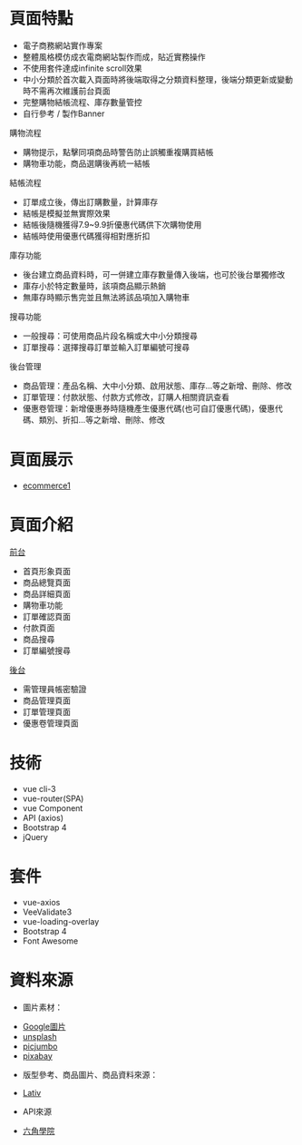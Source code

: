 # 頁面特點

- 電子商務網站實作專案
- 整體風格模仿成衣電商網站製作而成，貼近實務操作
- 不使用套件達成infinite scroll效果
- 中小分類於首次載入頁面時將後端取得之分類資料整理，後端分類更新或變動時不需再次維護前台頁面
- 完整購物結帳流程、庫存數量管控
- 自行參考 / 製作Banner


購物流程 
- 購物提示，點擊同項商品時警告防止誤觸重複購買結帳
- 購物車功能，商品選購後再統一結帳

結帳流程
- 訂單成立後，傳出訂購數量，計算庫存
- 結帳是模擬並無實際效果
- 結帳後隨機獲得7.9~9.9折優惠代碼供下次購物使用
- 結帳時使用優惠代碼獲得相對應折扣

庫存功能
- 後台建立商品資料時，可一併建立庫存數量傳入後端，也可於後台單獨修改
- 庫存小於特定數量時，該項商品顯示熱銷
- 無庫存時顯示售完並且無法將該品項加入購物車

搜尋功能 
- 一般搜尋：可使用商品片段名稱或大中小分類搜尋
- 訂單搜尋：選擇搜尋訂單並輸入訂單編號可搜尋

後台管理
- 商品管理：產品名稱、大中小分類、啟用狀態、庫存...等之新增、刪除、修改
- 訂單管理：付款狀態、付款方式修改，訂購人相關資訊查看
- 優惠卷管理：新增優惠券時隨機產生優惠代碼(也可自訂優惠代碼)，優惠代碼、類別、折扣...等之新增、刪除、修改


# 頁面展示

- [ecommerce1](https://josephchench3.github.io/vue_ecommerce1/#/)


# 頁面介紹

[前台](https://josephchench3.github.io/vue_ecommerce1/#/)
- 首頁形象頁面
- 商品總覽頁面
- 商品詳細頁面
- 購物車功能
- 訂單確認頁面
- 付款頁面
- 商品搜尋
- 訂單編號搜尋

[後台](https://josephchench3.github.io/vue_ecommerce1/#/login)
* 需管理員帳密驗證
* 商品管理頁面
* 訂單管理頁面
* 優惠卷管理頁面


# 技術

* vue cli-3
* vue-router(SPA)
* vue Component
* API (axios)
* Bootstrap 4
* jQuery


# 套件

* vue-axios
* VeeValidate3
* vue-loading-overlay
* Bootstrap 4
* Font Awesome


# 資料來源

- 圖片素材：
* [Google圖片](https://www.google.com/)
* [unsplash](https://unsplash.com/)
* [picjumbo](https://picjumbo.com/)
* [pixabay](https://pixabay.com/)


- 版型參考、商品圖片、商品資料來源：
* [Lativ](https://www.lativ.com.tw/)

- API來源
* [六角學院](https://github.com/hexschool/vue-course-api-wiki/wiki)
